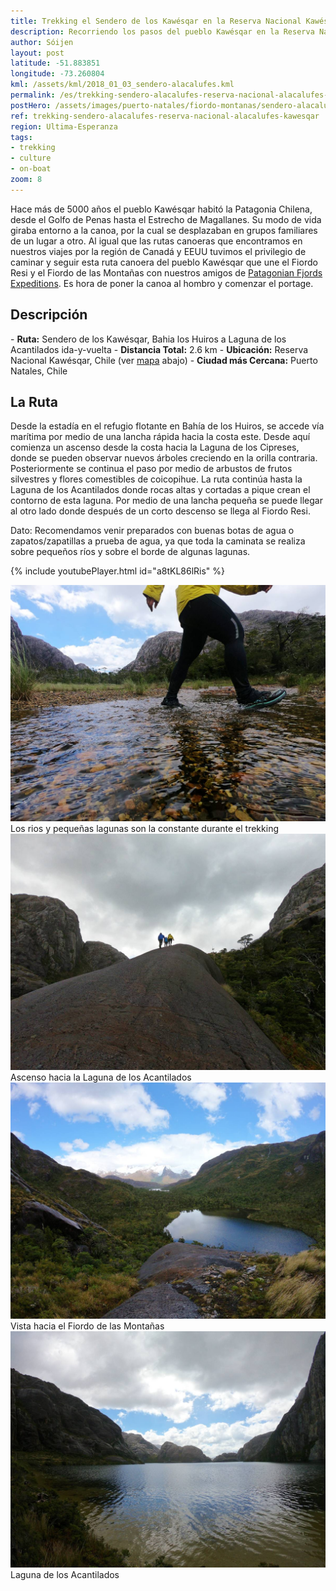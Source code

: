 ```yaml
---
title: Trekking el Sendero de los Kawésqar en la Reserva Nacional Kawésqar
description: Recorriendo los pasos del pueblo Kawésqar en la Reserva Nacional Kawésqar junto a nuestros amigos de Patagonian Fjord Expeditions.
author: Sóijen
layout: post
latitude: -51.883851
longitude: -73.260804
kml: /assets/kml/2018_01_03_sendero-alacalufes.kml
permalink: /es/trekking-sendero-alacalufes-reserva-nacional-alacalufes-kawesqar/
postHero: /assets/images/puerto-natales/fiordo-montanas/sendero-alacalufes-cover.jpg
ref: trekking-sendero-alacalufes-reserva-nacional-alacalufes-kawesqar
region: Ultima-Esperanza
tags:
- trekking
- culture
- on-boat
zoom: 8
---
```

Hace más de 5000 años el pueblo Kawésqar habitó la Patagonia Chilena, desde el Golfo de Penas hasta el Estrecho de Magallanes. Su modo de vida giraba entorno a la canoa, por la cual se desplazaban en grupos familiares de un lugar a otro. Al igual que las rutas canoeras que encontramos en nuestros viajes por la región de Canadá y EEUU tuvimos el privilegio de caminar y seguir esta ruta canoera del pueblo Kawésqar que une el Fiordo Resi y el Fiordo de las Montañas con nuestros amigos de <a href="http://www.patagonianfjords.com/" target="_blank">Patagonian Fjords Expeditions</a>. Es hora de poner la canoa al hombro y comenzar el portage.

<h2>Descripción</h2>
- <strong>Ruta:</strong> Sendero de los Kawésqar, Bahia los Huiros a Laguna de los Acantilados ida-y-vuelta
- <strong>Distancia Total:</strong> 2.6 km
- <strong>Ubicación:</strong> Reserva Nacional Kawésqar, Chile (ver <a href="#map">mapa</a> abajo)
- <strong>Ciudad más Cercana:</strong> Puerto Natales, Chile

<h2>La Ruta</h2>
Desde la estadía en el refugio flotante en Bahía de los Huiros, se accede vía marítima por medio de una lancha rápida hacia la costa este.
Desde aquí comienza un ascenso desde la costa hacia la Laguna de los Cipreses, donde se pueden observar nuevos árboles creciendo en la orilla contraria. Posteriormente se continua el paso por medio de arbustos de frutos silvestres y flores comestibles de coicopihue.
La ruta continúa hasta la Laguna de los Acantilados donde rocas altas y cortadas a pique crean el contorno de esta laguna. Por medio de una lancha pequeña se puede llegar al otro lado donde después de un corto descenso se llega al Fiordo Resi.

<i class="fa fa-info-circle" style="color:#FFB300"></i> Dato: Recomendamos venir preparados con buenas botas de agua o zapatos/zapatillas a prueba de agua, ya que toda la caminata se realiza sobre pequeños ríos y sobre el borde de algunas lagunas.

{% include youtubePlayer.html id="a8tKL86lRis" %}

<img src="/assets/images/puerto-natales/fiordo-montanas/water-sendero-alacalufes.jpg" alt="Trekking Sendero Kawésqar">
<div class="img-caption">Los rios y pequeñas lagunas son la constante durante el trekking</div>
<img src="/assets/images/puerto-natales/fiordo-montanas/uphill-sendero-alacalufes.jpg" alt="Trekking Sendero Kawésqar">
<div class="img-caption">Ascenso hacia la Laguna de los Acantilados</div>
<img src="/assets/images/puerto-natales/fiordo-montanas/lake-sendero-alacalufes.jpg" alt="Trekking Sendero Kawésqar Vista hacia el Fiordo de las Montañas">
<div class="img-caption">Vista hacia el Fiordo de las Montañas</div>
<img src="/assets/images/puerto-natales/fiordo-montanas/acantilados-sendero-alacalufe.jpg" alt="Trekking Sendero Kawésqar Laguna de los Acantilados">
<div class="img-caption">Laguna de los Acantilados</div>
